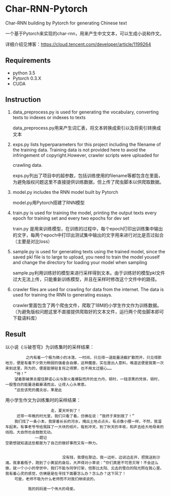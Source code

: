 # Char-RNN-Pytorch
Char-RNN building by Pytorch for generating Chinese text

一个基于Pytorch来实现的char-rnn，用来产生中文文本，可以生成小说和作文。

详细介绍见博客：https://cloud.tencent.com/developer/article/1199264

## Requirements
* python 3.5
* Pytorch 0.3.X
* CUDA

## Instruction
1. data_preprocess.py is used for generating the vocabulary, converting texts to indexes or indexes to texts

   data_preprocess.py用来产生词汇表，将文本转换成索引以及将索引转换成文本

2. exps.py lists hyperparameters for this project including the filename of the training data. Training data is not provided here to avoid the infringement of copyright.However, crawler scripts were uploaded for

   crawling data.

   exps.py列出了项目中的超参数，包括训练使用的filename等都包含在里面，为避免版权问题这里不直接提供训练数据，但上传了爬虫脚本以供爬取数据。

3. model.py includes the RNN model built by Pytorch

   model.py用Pytorch搭建了RNN模型

4. train.py is used for training the model, printing the output texts every epoch for training set and every two epochs for dev set

   train.py 是用来训练模型，在训练的过程中，每个epoch打印出训练集中输出的文字，每两个epoch中打印出测试集中输出的文字用来进行对比是否过拟合（主要是对比loss）

5. sample.py is used for generating texts using the trained model, since the saved pkl file is to large to upload, you need to train the model youself and change the directory for loading your model when sampling

   sample.py利用训练好的模型来进行采样得到文本。由于训练好的模型pkl文件过大无法上传，只能重新训练模型，并且在采样时修改这个文件中的路径。

6. crawler files are used for crawling for data from the internet. The data is used for training the RNN to generating essays.

   crawler里面包含了两个爬虫文件，爬取了18M的小学生作文作为训练数据。（为避免版权问题这里不直接提供爬取好的文本文件，运行两个爬虫脚本即可下载语料库）

## Result

以小说《斗破苍穹》为训练集时的采样结果：

```
         之内有着一个极为微小的冰落，一时间，只见得一道能量涟截扩散而开，只见得那地方，便是有着不少势力稍弱的强者会自爆，这种魔兽，实在是出人意料，难道这便是我第一次来到这里，所为的，便是能够轻复将之得罪，也不用太过据心……
    “待！”
    望着那被萧炎握住脖诺心尖与那火毒爆裂而开的龙力丹，顿时，一钱漆黑的凭体，顿时，一股雪白的能量涟截暴涌而出，让得人心头寒意。
    “这些该死的魔炎谷，革是此
```

用小学生作文为训练集时的采样结果：

```
                    走，夏天听到了！
     还带一年晚的时光里，我们只看了看，仿佛在说：“我终于来到我了！”
    我们找了一条小本，我穿着长长的河水，掩出土地点点头，有点像小摆一样，不然，我溜车起来。有事老爷爷给我踩了一大块的纸片。每到冲天，到了秋天的丰收，和庐去给大地母亲的线抱，大自然也会鼓鼓无动。
             ——题记
空歌想就知道这些都是为了自己的做好事而又有一种力。
 
```

```
                         没有钱，我便在那边，我一边听，边说边走开，把我送到沙滩。我拿着瓶子，跑到了小黄鼠的身后，大声得对小草说：“你们真是不可思灭呀！不会这么做，就一个小小的举世中，我们不能与同学打架，但那比太阳、云去的雪白的阳光照在我心里。我有着心灵的感觉，仿佛是是在寻找下面要怎么办？怎么办？这下凤了！
    可是，老师不吸为什么老师而不对我们继续说的，

          我的妈妈是一个伟大的母爱。
```

